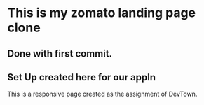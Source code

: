 # This is my zomato landing page clone

## Done with first commit.

## Set Up created here for our appln

This is a responsive page created as the assignment of DevTown.
